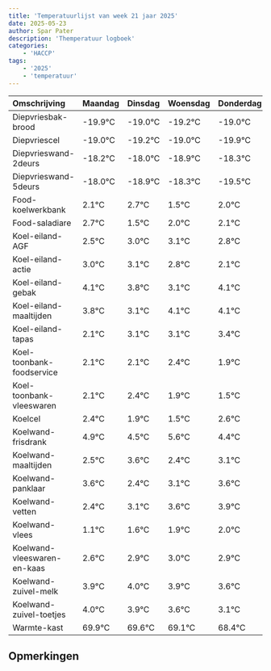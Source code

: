 ```yaml
---
title: 'Temperatuurlijst van week 21 jaar 2025'
date: 2025-05-23
author: Spar Pater
description: 'Themperatuur logboek'
categories:
    - 'HACCP'
tags:
    - '2025'
    - 'temperatuur'
---
```

|Omschrijving|Maandag|Dinsdag|Woensdag|Donderdag|Vrijdag|Zaterdag|Zondag|
|:---|:---|:---|:---|:---|:---|:---|:---|
|Diepvriesbak-brood|-19.9°C|-19.0°C|-19.2°C|-19.0°C|-19.9°C| | |
|Diepvriescel|-19.0°C|-19.2°C|-19.0°C|-19.9°C|-19.3°C| | |
|Diepvrieswand-2deurs|-18.2°C|-18.0°C|-18.9°C|-18.3°C|-19.5°C| | |
|Diepvrieswand-5deurs|-18.0°C|-18.9°C|-18.3°C|-19.5°C|-19.0°C| | |
|Food-koelwerkbank|2.1°C|2.7°C|1.5°C|2.0°C|2.1°C| | |
|Food-saladiare|2.7°C|1.5°C|2.0°C|2.1°C|1.8°C| | |
|Koel-eiland-AGF|2.5°C|3.0°C|3.1°C|2.8°C|2.1°C| | |
|Koel-eiland-actie|3.0°C|3.1°C|2.8°C|2.1°C|3.1°C| | |
|Koel-eiland-gebak|4.1°C|3.8°C|3.1°C|4.1°C|4.1°C| | |
|Koel-eiland-maaltijden|3.8°C|3.1°C|4.1°C|4.1°C|4.4°C| | |
|Koel-eiland-tapas|2.1°C|3.1°C|3.1°C|3.4°C|2.9°C| | |
|Koel-toonbank-foodservice|2.1°C|2.1°C|2.4°C|1.9°C|1.5°C| | |
|Koel-toonbank-vleeswaren|2.1°C|2.4°C|1.9°C|1.5°C|2.6°C| | |
|Koelcel|2.4°C|1.9°C|1.5°C|2.6°C|1.4°C| | |
|Koelwand-frisdrank|4.9°C|4.5°C|5.6°C|4.4°C|5.1°C| | |
|Koelwand-maaltijden|2.5°C|3.6°C|2.4°C|3.1°C|3.6°C| | |
|Koelwand-panklaar|3.6°C|2.4°C|3.1°C|3.6°C|3.9°C| | |
|Koelwand-vetten|2.4°C|3.1°C|3.6°C|3.9°C|4.0°C| | |
|Koelwand-vlees|1.1°C|1.6°C|1.9°C|2.0°C|1.9°C| | |
|Koelwand-vleeswaren-en-kaas|2.6°C|2.9°C|3.0°C|2.9°C|2.6°C| | |
|Koelwand-zuivel-melk|3.9°C|4.0°C|3.9°C|3.6°C|3.1°C| | |
|Koelwand-zuivel-toetjes|4.0°C|3.9°C|3.6°C|3.1°C|2.4°C| | |
|Warmte-kast|69.9°C|69.6°C|69.1°C|68.4°C|69.6°C| | |

## Opmerkingen


